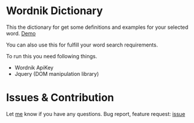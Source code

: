 # Wordnik Dictionary
This the dictionary for get some definitions and examples for your selected word.
<a href="http://virbhadrasinh.github.io/wordnikdictionary/">Demo</a>

You can also use this for fulfill your word search requirements.

To run this you need following things.
* Wordnik ApiKey
* Jquery (DOM manipulation library)

# Issues & Contribution

Let <a href="https://github.com/Virbhadrasinh">me</a> know if you have any questions. Bug report, feature request: <a href="https://github.com/Virbhadrasinh/wordnikdictionary/issues">issue</a>
